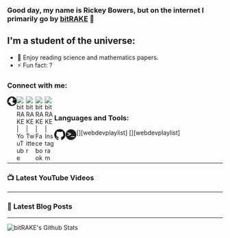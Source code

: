 ### Good day, my name is Rickey Bowers, but on the internet I primarily go by [bitRAKE][website] 👋

## I'm a student of the universe:
- 🔭 Enjoy reading science and mathematics papers.
- ⚡ Fun fact: ?

### Connect with me:

[<img align="left" alt="bitRAKE.com" width="22px" src="https://raw.githubusercontent.com/iconic/open-iconic/master/svg/globe.svg" />][website]
[<img align="left" alt="bitRAKE | YouTube" width="22px" src="https://cdn.jsdelivr.net/npm/simple-icons@v3/icons/youtube.svg" />][youtube]
[<img align="left" alt="bitRAKE | Twitter" width="22px" src="https://cdn.jsdelivr.net/npm/simple-icons@v3/icons/twitter.svg" />][twitter]
[<img align="left" alt="bitRAKE | Facebook" width="22px" src="https://cdn.jsdelivr.net/npm/simple-icons@3.3.0/icons/facebook.svg" />][facebook]
[<img align="left" alt="bitRAKE | Instagram" width="22px" src="https://cdn.jsdelivr.net/npm/simple-icons@v3/icons/instagram.svg" />][instagram]

<br />

### Languages and Tools:

[<img align="left" alt="GitHub" width="26px" src="https://raw.githubusercontent.com/github/explore/78df643247d429f6cc873026c0622819ad797942/topics/github/github.png" />][webdevplaylist]
[<img align="left" alt="HTML5" width="26px" src="https://raw.githubusercontent.com/github/explore/80688e429a7d4ef2fca1e82350fe8e3517d3494d/topics/terminal/terminal.png" />][webdevplaylist]

<br />
<br />

---
### 📺 Latest YouTube Videos
<!-- YOUTUBE:START -->
<!-- YOUTUBE:END -->

---
### 📕 Latest Blog Posts
<!-- BLOG-POST-LIST:START -->
<!-- BLOG-POST-LIST:END -->

---
<img align="left" alt="bitRAKE's Github Stats" src="https://github-readme-stats.vercel.app/api?username=bitRAKE&show_icons=true&hide_border=true" />

[website]: https://bitRAKE.code
[twitter]: https://twitter.com/bitRAKE
[youtube]: https://youtube.com/bitRAKE
[instagram]: https://instagram.com/bitRAKE
[facebook]: https://facebook.com
